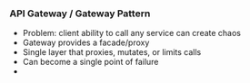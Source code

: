 ### API Gateway / Gateway Pattern

- Problem: client ability to call any service can create chaos
- Gateway provides a facade/proxy
- Single layer that proxies, mutates, or limits calls
- Can become a single point of failure
- 

